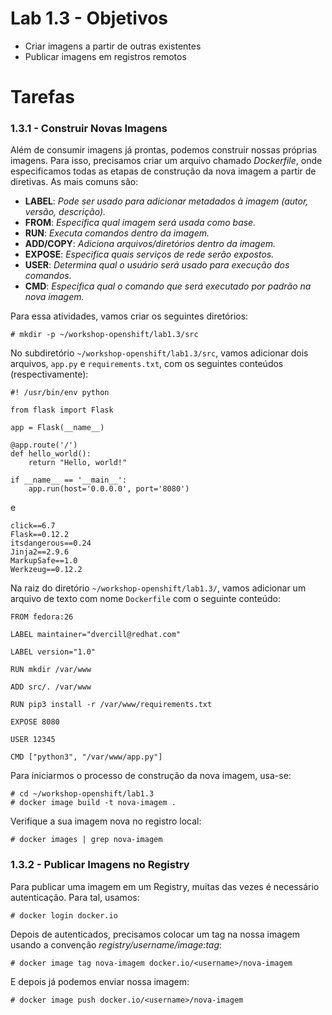 # Lab 1.3 - Objetivos

* Criar imagens a partir de outras existentes
* Publicar imagens em registros remotos

# Tarefas

### 1.3.1 - Construir Novas Imagens

Além de consumir imagens já prontas, podemos construir nossas próprias imagens. Para isso, precisamos criar um arquivo chamado _Dockerfile_, onde especificamos todas as etapas de construção da nova imagem a partir de diretivas. As mais comuns são:

* **LABEL**: _Pode ser usado para adicionar metadados à imagem \(autor, versão, descrição\)._
* **FROM**: _Especifica qual imagem será usada como base._
* **RUN**: _Executa comandos dentro da imagem._
* **ADD/COPY**: _Adiciona arquivos/diretórios dentro da imagem._
* **EXPOSE**: _Especifica quais serviços de rede serão expostos._
* **USER**: _Determina qual o usuário será usado para execução dos comandos._
* **CMD**: _Especifica qual o comando que será executado por padrão na nova imagem._

Para essa atividades, vamos criar os seguintes diretórios:

```
# mkdir -p ~/workshop-openshift/lab1.3/src
```

No subdiretório `~/workshop-openshift/lab1.3/src`, vamos adicionar dois arquivos, `app.py` e `requirements.txt`, com os seguintes conteúdos \(respectivamente\):

```
#! /usr/bin/env python

from flask import Flask

app = Flask(__name__)

@app.route('/')
def hello_world():
    return "Hello, world!"

if __name__ == '__main__':
    app.run(host='0.0.0.0', port='8080')
```

e

```
click==6.7
Flask==0.12.2
itsdangerous==0.24
Jinja2==2.9.6
MarkupSafe==1.0
Werkzeug==0.12.2
```

Na raiz do diretório `~/workshop-openshift/lab1.3/`, vamos adicionar um arquivo de texto com nome `Dockerfile` com o seguinte conteúdo:

```
FROM fedora:26

LABEL maintainer="dvercill@redhat.com"

LABEL version="1.0" 

RUN mkdir /var/www

ADD src/. /var/www

RUN pip3 install -r /var/www/requirements.txt

EXPOSE 8080

USER 12345

CMD ["python3", "/var/www/app.py"]
```

Para iniciarmos o processo de construção da nova imagem, usa-se:

```
# cd ~/workshop-openshift/lab1.3
# docker image build -t nova-imagem .
```

Verifique a sua imagem nova no registro local:

```
# docker images | grep nova-imagem
```

### 1.3.2 - Publicar Imagens no Registry

Para publicar uma imagem em um Registry, muitas das vezes é necessário autenticação. Para tal, usamos:

```
# docker login docker.io
```

Depois de autenticados, precisamos colocar um tag na nossa imagem usando a convenção _registry/username/image:tag_:

```
# docker image tag nova-imagem docker.io/<username>/nova-imagem
```

E depois já podemos enviar nossa imagem:

```
# docker image push docker.io/<username>/nova-imagem
```



